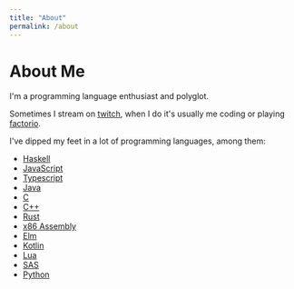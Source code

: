 ```yaml
---
title: "About"
permalink: /about
---
```

# About Me

I'm a programming language enthusiast and polyglot.

Sometimes I stream on [twitch](https://twitch.tv/cafce25), when I do it's
usually me coding or playing [factorio](https://www.factorio.com).

I've dipped my feet in a lot of programming languages, among them:
- [Haskell](https://www.haskell.org)
- [JavaScript](https://developer.mozilla.org/en-US/docs/Web/JavaScript)
- [Typescript](https://www.typescriptlang.org)
- [Java](https://www.java.com)
- [C](https://en.wikibooks.org/wiki/C_Programming)
- [C++](https://www.cplusplus.com)
- [Rust](https://www.rustlang.org)
- [x86 Assembly](https://en.wikibooks.org/wiki/X86_Assembly)
- [Elm](https://elm-lang.org)
- [Kotlin](https://kotlinlang.org)
- [Lua](https://www.lua.org)
- [SAS](https://www.sas.com)
- [Python](https://www.python.org)
